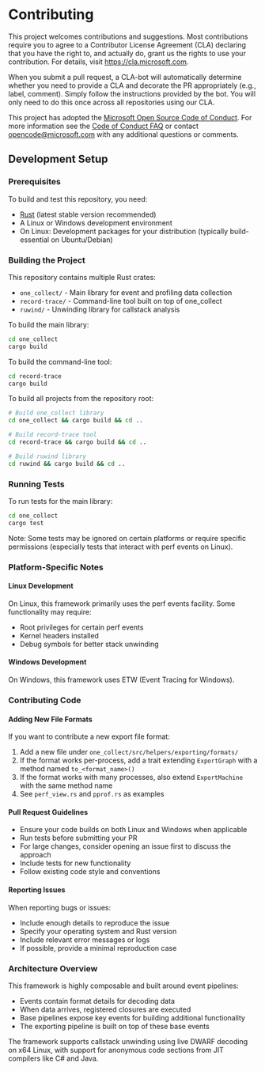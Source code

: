 # Contributing

This project welcomes contributions and suggestions. Most contributions require you to
agree to a Contributor License Agreement (CLA) declaring that you have the right to,
and actually do, grant us the rights to use your contribution. For details, visit
https://cla.microsoft.com.

When you submit a pull request, a CLA-bot will automatically determine whether you need
to provide a CLA and decorate the PR appropriately (e.g., label, comment). Simply follow the
instructions provided by the bot. You will only need to do this once across all repositories using our CLA.

This project has adopted the [Microsoft Open Source Code of Conduct](https://opensource.microsoft.com/codeofconduct/).
For more information see the [Code of Conduct FAQ](https://opensource.microsoft.com/codeofconduct/faq/)
or contact [opencode@microsoft.com](mailto:opencode@microsoft.com) with any additional questions or comments.

## Development Setup

### Prerequisites

To build and test this repository, you need:

- [Rust](https://rustup.rs/) (latest stable version recommended)
- A Linux or Windows development environment
- On Linux: Development packages for your distribution (typically build-essential on Ubuntu/Debian)

### Building the Project

This repository contains multiple Rust crates:

- `one_collect/` - Main library for event and profiling data collection
- `record-trace/` - Command-line tool built on top of one_collect
- `ruwind/` - Unwinding library for callstack analysis

To build the main library:

```bash
cd one_collect
cargo build
```

To build the command-line tool:

```bash
cd record-trace
cargo build
```

To build all projects from the repository root:

```bash
# Build one_collect library
cd one_collect && cargo build && cd ..

# Build record-trace tool
cd record-trace && cargo build && cd ..

# Build ruwind library
cd ruwind && cargo build && cd ..
```

### Running Tests

To run tests for the main library:

```bash
cd one_collect
cargo test
```

Note: Some tests may be ignored on certain platforms or require specific permissions (especially tests that interact with perf events on Linux).

### Platform-Specific Notes

#### Linux Development

On Linux, this framework primarily uses the perf events facility. Some functionality may require:

- Root privileges for certain perf events
- Kernel headers installed
- Debug symbols for better stack unwinding

#### Windows Development

On Windows, this framework uses ETW (Event Tracing for Windows).

### Contributing Code

#### Adding New File Formats

If you want to contribute a new export file format:

1. Add a new file under `one_collect/src/helpers/exporting/formats/`
2. If the format works per-process, add a trait extending `ExportGraph` with a method named `to_<format_name>()`
3. If the format works with many processes, also extend `ExportMachine` with the same method name
4. See `perf_view.rs` and `pprof.rs` as examples

#### Pull Request Guidelines

- Ensure your code builds on both Linux and Windows when applicable
- Run tests before submitting your PR
- For large changes, consider opening an issue first to discuss the approach
- Include tests for new functionality
- Follow existing code style and conventions

#### Reporting Issues

When reporting bugs or issues:

- Include enough details to reproduce the issue
- Specify your operating system and Rust version
- Include relevant error messages or logs
- If possible, provide a minimal reproduction case

### Architecture Overview

This framework is highly composable and built around event pipelines:

- Events contain format details for decoding data
- When data arrives, registered closures are executed
- Base pipelines expose key events for building additional functionality
- The exporting pipeline is built on top of these base events

The framework supports callstack unwinding using live DWARF decoding on x64 Linux, with support for anonymous code sections from JIT compilers like C# and Java.